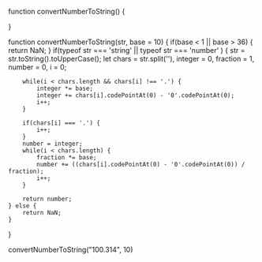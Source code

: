 function convertNumberToString() {

}


function convertNumberToString(str, base = 10) {
    if(base < 1 || base > 36) {
        return NaN;
    }
    if(typeof str === 'string' || typeof str === 'number' ) {
        str = str.toString().toUpperCase();
        let chars = str.split(''), integer = 0, fraction = 1, number = 0, i = 0;

        while(i < chars.length && chars[i] !== '.') {
            integer *= base;
            integer += chars[i].codePointAt(0) - '0'.codePointAt(0);
            i++;
        }

        if(chars[i] === '.') {
            i++; 
        }
        number = integer;
        while(i < chars.length) {
            fraction *= base; 
            number += ((chars[i].codePointAt(0) - '0'.codePointAt(0)) / fraction);
            i++;
        }

        return number;
    } else {
        return NaN;
    }
}

convertNumberToString("100.314", 10)